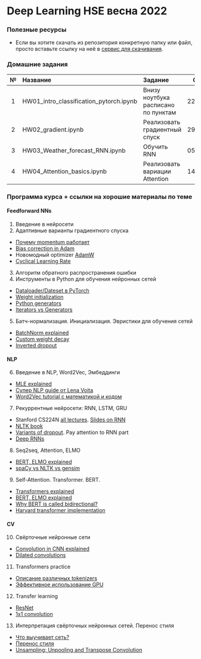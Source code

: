 #  Deep Learning HSE весна 2022


### Полезные ресурсы
* Если вы хотите скачать из репозитория конкретную папку или файл, просто вставьте ссылку на неё в [сервис для скачивания](https://minhaskamal.github.io/DownGit/#/home?url=). 

### Домашние задания
| №      | Название                               | Задание                                  | Срок     |
| :---:  |:-------------------------------------  | :--------------------------------------  | :------: |
| 1      | HW01_intro_classification_pytorch.ipynb| Внизу ноутбука расписано по пунктам      | 22.04.22 |
| 2      | HW02_gradient.ipynb                    | Реализовать градиентный спуск            | 29.04.22 |
| 3      | HW03_Weather_forecast_RNN.ipynb        | Обучить RNN                              | 05.06.22 |
| 4      | HW04_Attention_basics.ipynb            | Реализовать вариации Attention           | 14.06.22 |


### Программа курса + ссылки на хорошие материалы по теме
#### Feedforward NNs
01. Введение в нейросети
02. Адаптивные варианты градиентного спуска
   - [Почему momentum работает](https://distill.pub/2017/momentum/)
   - [Bias correction in Adam](https://www.youtube.com/watch?v=-0ZMU-gnm2g)
   - Новомодный optimizer [AdamW](https://arxiv.org/pdf/1711.05101.pdf)
   - [Cyclical Learning Rate](https://medium.com/swlh/cyclical-learning-rates-the-ultimate-guide-for-setting-learning-rates-for-neural-networks-3104e906f0ae)
03. Алгоритм обратного распространения ошибки
04. Инструменты в Python для обучения нейронных сетей
   - [Dataloader/Dateset в PyTorch](https://discuss.pytorch.org/t/making-iterable-objects-using-torch-utils-data-dataloader/16681/2)
   - [Weight initialization](https://www.deeplearningwizard.com/deep_learning/boosting_models_pytorch/weight_initialization_activation_functions/)
   - [Python generators](https://realpython.com/introduction-to-python-generators/)
   - [Iterators vs Generators](https://stackoverflow.com/questions/2776829/difference-between-pythons-generators-and-iterators)
05. Батч-нормализация. Инициализация. Эвристики для обучения сетей
   - [BatchNorm explained](https://towardsdatascience.com/batch-normalization-in-3-levels-of-understanding-14c2da90a338)
   - [Custom weight decay](https://raberrytv.wordpress.com/2017/10/29/pytorch-weight-decay-made-easy/)
   - [Inverted dropout](https://www.coursera.org/lecture/deep-neural-network/dropout-regularization-eM33A)
#### NLP
06. Введение в NLP, Word2Vec, Эмбеддинги
   - [MLE explained](https://towardsdatascience.com/probability-concepts-explained-maximum-likelihood-estimation-c7b4342fdbb1)
   - [Супер NLP guide от Lena Voita](https://lena-voita.github.io/nlp_course.html)
   - [Word2Vec tutorial с математикой и кодом](https://github.com/Yorko/mlcourse.ai/blob/main/jupyter_russian/tutorials/word2vec_demonzheg.ipynb)
07. Рекуррентные нейросети: RNN, LSTM, GRU
   - Stanford CS224N [all lectures](http://web.stanford.edu/class/cs224n/slides/). [Slides on RNN](http://web.stanford.edu/class/cs224n/slides/cs224n-2019-lecture07-fancy-rnn.pdf)
   - [NLTK book](https://www.nltk.org/book/)
   - [Variants of dropout](https://towardsdatascience.com/12-main-dropout-methods-mathematical-and-visual-explanation-58cdc2112293). Pay attention to RNN part
   - [Deep RNNs](https://www.coursera.org/lecture/nlp-sequence-models/deep-rnns-ehs0S)
08. Seq2seq, Attention, ELMO
   - [BERT, ELMO explained](https://jalammar.github.io/illustrated-bert/)
   - [spaCy vs NLTK vs gensim](https://www.kaggle.com/faressayah/nlp-with-spacy-nltk-gensim)
09. Self-Attention. Transformer. BERT.
   - [Transformers explained](https://jalammar.github.io/illustrated-transformer/)
   - [BERT, ELMO explained](https://jalammar.github.io/illustrated-bert/)
   - [Why BERT is called bidirectional?](https://medium.com/dissecting-bert/dissecting-bert-part2-335ff2ed9c73)
   - [Harvard transformer implementation](http://nlp.seas.harvard.edu/2018/04/03/attention.html)
#### CV
10. Свёрточные нейронные сети
   - [Convolution in CNN explained](https://www.youtube.com/watch?v=KTB_OFoAQcc)
   - [Dilated convolutions](https://www.inference.vc/dilated-convolutions-and-kronecker-factorisation/)
11. Transformers practice
   - [Описание различных tokenizers](https://huggingface.co/docs/transformers/tokenizer_summary)
   - [Эффективное использование GPU](https://huggingface.co/docs/transformers/perf_train_gpu_one)
12. Transfer learning
   - [ResNet](https://towardsdatascience.com/understanding-and-visualizing-resnets-442284831be8)
   - [1x1 convolution](https://stats.stackexchange.com/questions/194142/what-does-1x1-convolution-mean-in-a-neural-network)
13. Интерпретация свёрточных нейронных сетей. Перенос стиля
   - [Что выучивает сеть?](https://towardsdatascience.com/understanding-your-convolution-network-with-visualizations-a4883441533b)
   - [Перенос стиля](https://towardsdatascience.com/neural-style-transfer-applications-data-augmentation-43d1dc1aeecc) 
   - [Unsampling: Unpooling and Transpose Convolution](https://medium.com/jun-devpblog/dl-12-unsampling-unpooling-and-transpose-convolution-831dc53687ce)